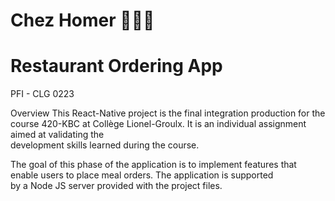 # Chez Homer 👨🏻‍🍳
# Restaurant Ordering App
 PFI - CLG 0223
 
 Overview
 This React-Native project is the final integration production for the course 420-KBC at Collège Lionel-Groulx. It is an individual assignment aimed 
 at validating the     
 development skills learned during the course.

 The goal of this phase of the application is to implement features that enable users to place meal orders. The application is supported  
 by a Node JS server provided with the project files.
